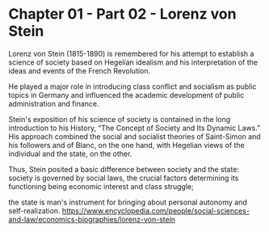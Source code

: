# Chapter 01 - Part 02 - Lorenz von Stein



Lorenz von Stein (1815-1890) is remembered for his attempt to establish a science of society based on Hegelian idealism and his interpretation of the ideas and events of the French Revolution. 

He played a major role in introducing class conflict and socialism as public topics in Germany and influenced the academic development of public administration and finance.

Stein's exposition of his science of society is contained in the long introduction to his History, “The Concept of Society and Its Dynamic Laws.” His approach combined the social and socialist theories of Saint-Simon and his followers and of Blanc, on the one hand, with Hegelian views of the individual and the state, on the other.

Thus, Stein posited a basic difference between society and the state: society is governed by social laws, the crucial factors determining its functioning being economic interest and class struggle;

the state is man's instrument for bringing about personal autonomy and self-realization. 
https://www.encyclopedia.com/people/social-sciences-and-law/economics-biographies/lorenz-von-stein